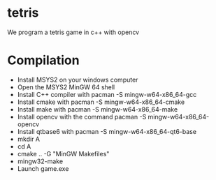 # tetris
We program a tetris game in c++ with opencv

# Compilation
- Install MSYS2 on your windows computer
- Open the MSYS2 MinGW 64 shell
- Install C++ compiler with pacman -S mingw-w64-x86_64-gcc
- Install cmake with pacman -S mingw-w64-x86_64-cmake
- Install make with pacman -S mingw-w64-x86_64-make
- Install opencv with the command pacman -S mingw-w64-x86_64-opencv
- Install qtbase6 with pacman -S mingw-w64-x86_64-qt6-base
- mkdir A
- cd A
- cmake .. -G "MinGW Makefiles"
- mingw32-make
- Launch game.exe
